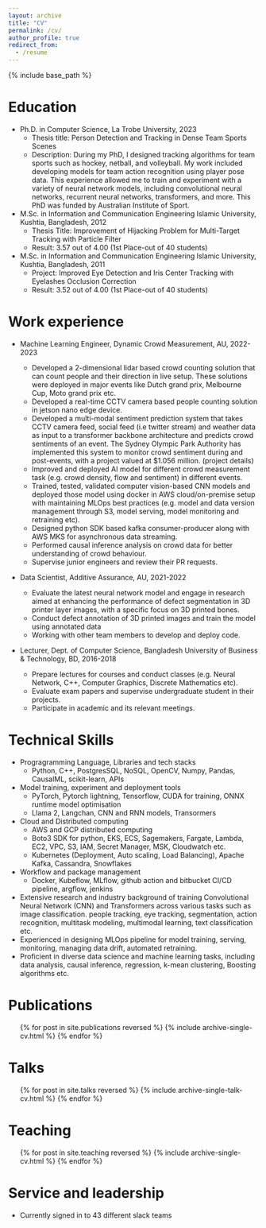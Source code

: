 ```yaml
---
layout: archive
title: "CV"
permalink: /cv/
author_profile: true
redirect_from:
  - /resume
---
```


{% include base_path %}

Education
======
* Ph.D. in Computer Science, La Trobe University, 2023
  * Thesis title: Person Detection and Tracking in Dense Team Sports Scenes
  * Description: During my PhD, I designed tracking algorithms for team sports such as hockey, netball, and volleyball. My work included developing models for team action recognition using player pose data. This experience allowed me to train and experiment with a variety of neural network models, including convolutional neural networks, recurrent neural networks, transformers, and more. This PhD was funded by Australian Institute of Sport.
* M.Sc. in Information and Communication Engineering Islamic University, Kushtia, Bangladesh, 2012
  * Thesis Title: Improvement of Hijacking Problem for Multi-Target Tracking with Particle Filter
  * Result: 3.57 out of 4.00 (1st Place-out of 40 students)
* M.Sc. in Information and Communication Engineering Islamic University, Kushtia, Bangladesh, 2011
  * Project: Improved Eye Detection and Iris Center Tracking with Eyelashes Occlusion Correction
  * Result: 3.52 out of 4.00 (1st Place-out of 40 students)

Work experience
======
* Machine Learning Engineer, Dynamic Crowd Measurement, AU, 2022-2023
  * Developed a 2-dimensional lidar based crowd counting solution that can count people and their direction in live setup. These solutions were deployed in major events like Dutch grand prix, Melbourne Cup, Moto grand prix etc.
  * Developed a real-time CCTV camera based people counting solution in jetson nano edge device.
  * Developed a multi-modal sentiment prediction system that takes CCTV camera feed, social feed (i.e twitter stream) and weather data as input to a transformer backbone architecture and predicts crowd sentiments of an event. The Sydney Olympic Park Authority has implemented this system to monitor crowd sentiment during and post-events, with a project valued at $1.056 million. (project details)
  * Improved and deployed AI model for different crowd measurement task (e.g. crowd density, flow and sentiment) in different events.
  * Trained, tested, validated computer vision-based CNN models and deployed those model using docker in AWS cloud/on-premise setup with maintaining MLOps best practices (e.g. model and data version management through S3, model serving, model monitoring and retraining etc).
  * Designed python SDK based kafka consumer-producer along with AWS MKS for asynchronous data streaming.
  * Performed causal inference analysis on crowd data for better understanding of crowd behaviour. 
  * Supervise junior engineers and review their PR requests.

* Data Scientist, Additive Assurance, AU, 2021-2022
  * Evaluate the latest neural network model and engage in research aimed at enhancing the performance of defect segmentation in 3D printer layer images, with a specific focus on 3D printed bones.
  * Conduct defect annotation of 3D printed images and train the model using annotated data
  * Working with other team members to develop and deploy code.

* Lecturer, Dept. of Computer Science, Bangladesh University of Business & Technology, BD, 2016-2018
  * Prepare lectures for courses and conduct classes (e.g. Neural Network, C++, Computer Graphics, Discrete Mathematics etc).
  * Evaluate exam papers and supervise undergraduate student in their projects.
  * Participate in academic and its relevant meetings.

  
Technical Skills
======

* Progragramming Language, Libraries and tech stacks
  * Python, C++, PostgresSQL, NoSQL, OpenCV, Numpy, Pandas, CausalML, scikit-learn, APIs
* Model training, experiment and deployment tools
  * PyTorch, Pytorch lightning, Tensorflow, CUDA for training, ONNX runtime model optimisation
  * Llama 2, Langchan, CNN and RNN models, Transormers
* Cloud and Distributed computing
  * AWS and GCP distributed computing
  * Boto3 SDK for python, EKS, ECS, Sagemakers, Fargate, Lambda, EC2, VPC, S3, IAM, Secret Manager, MSK, Cloudwatch etc.  
  * Kubernetes (Deployment, Auto scaling, Load Balancing), Apache Kafka, Cassandra, Snowflakes
* Workflow and package management
  * Docker, Kubeflow, MLflow, github action and bitbucket CI/CD pipeline, argflow, jenkins
* Extensive research and industry background of training Convolutional Neural Network (CNN) and Transformers across various tasks such as image classification. people tracking, eye tracking, segmentation, action recognition, multitask modeling, multimodal learning, text classification etc.
* Experienced in designing MLOps pipeline for model training, serving, monitoring, managing data drift, automated retraining.
* Proficient in diverse data science and machine learning tasks, including data analysis, causal inference, regression, k-mean clustering, Boosting algorithms etc.

Publications
======
  <ul>{% for post in site.publications reversed %}
    {% include archive-single-cv.html %}
  {% endfor %}</ul>
  
Talks
======
  <ul>{% for post in site.talks reversed %}
    {% include archive-single-talk-cv.html  %}
  {% endfor %}</ul>
  
Teaching
======
  <ul>{% for post in site.teaching reversed %}
    {% include archive-single-cv.html %}
  {% endfor %}</ul>
  
Service and leadership
======
* Currently signed in to 43 different slack teams
